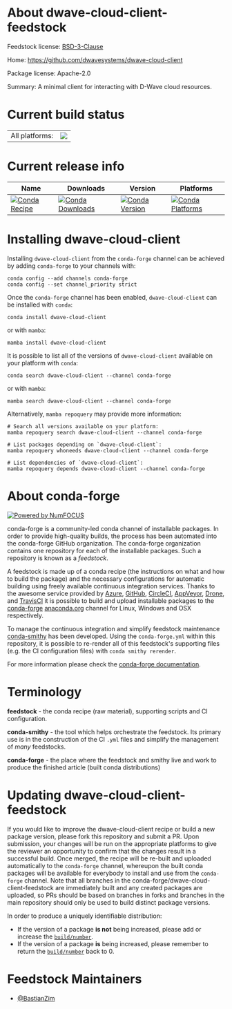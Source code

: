 About dwave-cloud-client-feedstock
==================================

Feedstock license: [BSD-3-Clause](https://github.com/conda-forge/dwave-cloud-client-feedstock/blob/main/LICENSE.txt)

Home: https://github.com/dwavesystems/dwave-cloud-client

Package license: Apache-2.0

Summary: A minimal client for interacting with D-Wave cloud resources.

Current build status
====================


<table><tr><td>All platforms:</td>
    <td>
      <a href="https://dev.azure.com/conda-forge/feedstock-builds/_build/latest?definitionId=15615&branchName=main">
        <img src="https://dev.azure.com/conda-forge/feedstock-builds/_apis/build/status/dwave-cloud-client-feedstock?branchName=main">
      </a>
    </td>
  </tr>
</table>

Current release info
====================

| Name | Downloads | Version | Platforms |
| --- | --- | --- | --- |
| [![Conda Recipe](https://img.shields.io/badge/recipe-dwave--cloud--client-green.svg)](https://anaconda.org/conda-forge/dwave-cloud-client) | [![Conda Downloads](https://img.shields.io/conda/dn/conda-forge/dwave-cloud-client.svg)](https://anaconda.org/conda-forge/dwave-cloud-client) | [![Conda Version](https://img.shields.io/conda/vn/conda-forge/dwave-cloud-client.svg)](https://anaconda.org/conda-forge/dwave-cloud-client) | [![Conda Platforms](https://img.shields.io/conda/pn/conda-forge/dwave-cloud-client.svg)](https://anaconda.org/conda-forge/dwave-cloud-client) |

Installing dwave-cloud-client
=============================

Installing `dwave-cloud-client` from the `conda-forge` channel can be achieved by adding `conda-forge` to your channels with:

```
conda config --add channels conda-forge
conda config --set channel_priority strict
```

Once the `conda-forge` channel has been enabled, `dwave-cloud-client` can be installed with `conda`:

```
conda install dwave-cloud-client
```

or with `mamba`:

```
mamba install dwave-cloud-client
```

It is possible to list all of the versions of `dwave-cloud-client` available on your platform with `conda`:

```
conda search dwave-cloud-client --channel conda-forge
```

or with `mamba`:

```
mamba search dwave-cloud-client --channel conda-forge
```

Alternatively, `mamba repoquery` may provide more information:

```
# Search all versions available on your platform:
mamba repoquery search dwave-cloud-client --channel conda-forge

# List packages depending on `dwave-cloud-client`:
mamba repoquery whoneeds dwave-cloud-client --channel conda-forge

# List dependencies of `dwave-cloud-client`:
mamba repoquery depends dwave-cloud-client --channel conda-forge
```


About conda-forge
=================

[![Powered by
NumFOCUS](https://img.shields.io/badge/powered%20by-NumFOCUS-orange.svg?style=flat&colorA=E1523D&colorB=007D8A)](https://numfocus.org)

conda-forge is a community-led conda channel of installable packages.
In order to provide high-quality builds, the process has been automated into the
conda-forge GitHub organization. The conda-forge organization contains one repository
for each of the installable packages. Such a repository is known as a *feedstock*.

A feedstock is made up of a conda recipe (the instructions on what and how to build
the package) and the necessary configurations for automatic building using freely
available continuous integration services. Thanks to the awesome service provided by
[Azure](https://azure.microsoft.com/en-us/services/devops/), [GitHub](https://github.com/),
[CircleCI](https://circleci.com/), [AppVeyor](https://www.appveyor.com/),
[Drone](https://cloud.drone.io/welcome), and [TravisCI](https://travis-ci.com/)
it is possible to build and upload installable packages to the
[conda-forge](https://anaconda.org/conda-forge) [anaconda.org](https://anaconda.org/)
channel for Linux, Windows and OSX respectively.

To manage the continuous integration and simplify feedstock maintenance
[conda-smithy](https://github.com/conda-forge/conda-smithy) has been developed.
Using the ``conda-forge.yml`` within this repository, it is possible to re-render all of
this feedstock's supporting files (e.g. the CI configuration files) with ``conda smithy rerender``.

For more information please check the [conda-forge documentation](https://conda-forge.org/docs/).

Terminology
===========

**feedstock** - the conda recipe (raw material), supporting scripts and CI configuration.

**conda-smithy** - the tool which helps orchestrate the feedstock.
                   Its primary use is in the construction of the CI ``.yml`` files
                   and simplify the management of *many* feedstocks.

**conda-forge** - the place where the feedstock and smithy live and work to
                  produce the finished article (built conda distributions)


Updating dwave-cloud-client-feedstock
=====================================

If you would like to improve the dwave-cloud-client recipe or build a new
package version, please fork this repository and submit a PR. Upon submission,
your changes will be run on the appropriate platforms to give the reviewer an
opportunity to confirm that the changes result in a successful build. Once
merged, the recipe will be re-built and uploaded automatically to the
`conda-forge` channel, whereupon the built conda packages will be available for
everybody to install and use from the `conda-forge` channel.
Note that all branches in the conda-forge/dwave-cloud-client-feedstock are
immediately built and any created packages are uploaded, so PRs should be based
on branches in forks and branches in the main repository should only be used to
build distinct package versions.

In order to produce a uniquely identifiable distribution:
 * If the version of a package **is not** being increased, please add or increase
   the [``build/number``](https://docs.conda.io/projects/conda-build/en/latest/resources/define-metadata.html#build-number-and-string).
 * If the version of a package **is** being increased, please remember to return
   the [``build/number``](https://docs.conda.io/projects/conda-build/en/latest/resources/define-metadata.html#build-number-and-string)
   back to 0.

Feedstock Maintainers
=====================

* [@BastianZim](https://github.com/BastianZim/)

